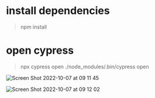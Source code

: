 # install dependencies
> npm install

# open cypress
> npx cypress open
> ./node_modules/.bin/cypress open

![Screen Shot 2022-10-07 at 09 11 45](https://user-images.githubusercontent.com/16344688/194550580-e9c167c1-1469-4e31-986e-b52c68a5da2e.png)

![Screen Shot 2022-10-07 at 09 12 02](https://user-images.githubusercontent.com/16344688/194550593-cca46936-f5f0-480e-95bf-3074675d8cb2.png)
